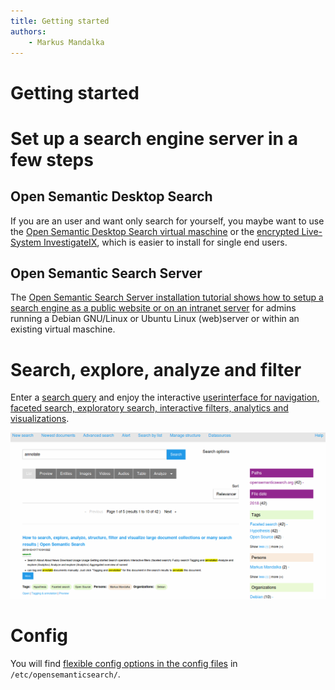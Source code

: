 ```yaml
---
title: Getting started
authors:
    - Markus Mandalka
---
```


# Getting started


# Set up a search engine server in a few steps


## Open Semantic Desktop Search



If you are an user and want only search for yourself, you maybe want to use the [Open Semantic Desktop Search virtual maschine](../desktop_search) or the [encrypted Live-System InvestigateIX](http://www.mandalka.name/investigateix/), which is easier to install for single end users.



## Open Semantic Search Server



The [Open Semantic Search Server installation tutorial shows how to setup a search engine as a public website or on an intranet server](../admin/install/search_server) for admins running a Debian GNU/Linux or Ubuntu Linux (web)server or within an existing virtual maschine.


# Search, explore, analyze and filter


Enter a [search query](../search/operators) and enjoy the interactive [userinterface for navigation, faceted search, exploratory search, interactive filters, analytics and visualizations](../search).


[![](../../screenshots/search.png)](../search)

# Config


You will find [flexible config options in the config files](../admin/config) in `/etc/opensemanticsearch/`.